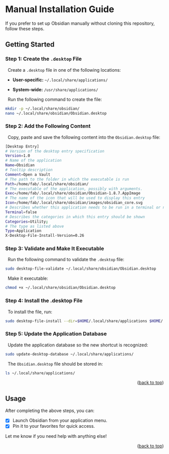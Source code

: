 # Manual Installation Guide

If you prefer to set up Obsidian manually without cloning this repository, follow these steps.

<!-- GETTING STARTED -->
## Getting Started
### Step 1: Create the `.desktop` File  
&nbsp; Create a `.desktop` file in one of the following locations:  
- **User-specific:** `~/.local/share/applications/`  

- **System-wide:** `/usr/share/applications/`


&nbsp; Run the following command to create the file:  
```bash
mkdir -p ~/.local/share/obsidian/
nano ~/.local/share/obsidian/Obsidian.desktop
```


### Step 2: Add the Following Content
&nbsp; Copy, paste and save the following content into the `Obsidian.desktop` file:
```bash
[Desktop Entry]
# Version of the desktop entry specification
Version=1.0 
# Name of the application
Name=Obsidian 
# Tooltip description
Comment=Open a Vault
# The path to the folder in which the executable is run
Path=/home/fab/.local/share/obsidian/
# The executable of the application, possibly with arguments.
Exec=/home/fab/.local/share/obsidian/Obsidian-1.8.7.AppImage
# The name of the icon that will be used to display this entry
Icon=/home/fab/.local/share/obsidian/images/obsidian_core.svg
# Describes whether this application needs to be run in a terminal or not
Terminal=false
# Describes the categories in which this entry should be shown
Categories=Utility;
# The type as listed above
Type=Application
X-Desktop-File-Install-Version=0.26
```


### Step 3: Validate and Make It Executable
&nbsp; Run the following command to validate the `.desktop` file:
```bash
sudo desktop-file-validate ~/.local/share/obsidian/Obsidian.desktop
```
&nbsp; Make it executable:
```bash
chmod +x ~/.local/share/obsidian/Obsidian.desktop
```


### Step 4: Install the .desktop File
&nbsp; To install the file, run:
```bash 
sudo desktop-file-install --dir=$HOME/.local/share/applications $HOME/.local/share/obsidian/Obsidian.desktop
```


### Step 5: Update the Application Database
&nbsp; Update the application database so the new shortcut is recognized:
```bash 
sudo update-desktop-database ~/.local/share/applications/
```
&nbsp; The `Obsidian.desktop` file should be stored in:
```bash
ls ~/.local/share/applications/
```

<p align="right">(<a href="#readme-top">back to top</a>)</p>


## Usage
After completing the above steps, you can:
 - [x] Launch Obsidian from your application menu.
 - [x] Pin it to your favorites for quick access.

Let me know if you need help with anything else!

<p align="right">(<a href="#readme-top">back to top</a>)</p>

